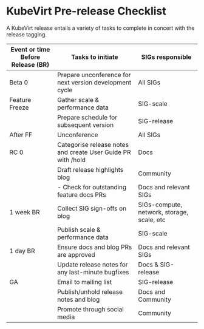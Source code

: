 # KubeVirt Pre-release Checklist

A KubeVirt release entails a variety of tasks to complete in concert with the release tagging.

| Event or time Before Release (BR) | Tasks to initiate                                            | SIGs responsible                           |
|-----------------------------------|--------------------------------------------------------------|--------------------------------------------|
| Beta 0                            | Prepare unconference for next version development cycle      | All SIGs                                   | 
| Feature Freeze                    | Gather scale & performance data                              | SIG-scale                                  |
|                                   | Prepare schedule for subsequent version                      | SIG-release                                |
| After FF                          | Unconference                                                 | All SIGs                                   |
| RC 0                              | Categorise release notes and create User Guide PR with /hold | Docs                                       |
|                                   | Draft release highlights blog                                | Community                                  |
|                                   |  - Check for outstanding feature docs PRs                    | Docs and relevant SIGs                     |
| 1 week BR                         | Collect SIG sign-offs on blog                                | SIGs-compute, network, storage, scale, etc |
|                                   | Publish scale & performance data                             | SIG-scale                                  |
| 1 day BR                          | Ensure docs and blog PRs are approved                        | Docs and relevant SIGs                     |
|                                   | Update release notes for any last-minute bugfixes            | Docs & SIG-release                         |
| GA                                | Email to mailing list                                        | SIG-release                                |
|                                   | Publish/unhold release notes and blog                        | Docs and Community                         |
|                                   | Promote through social media                                 | Community                                  |
